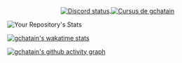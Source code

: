 <p align="center">
	<a href="https://discord.com/users/315431392789921793">
		<img align="center" alt="Discord status" src="https://lanyard.cnrad.dev/api/315431392789921793?idleMessage=Inactif&hideStatus=false")>
	</a>
	<a href="https://profile.intra.42.fr/users/gchatain">
		<img align="center" src="https://badge42.vercel.app/api/v2/cl1m9hm0v001609mje7es9b7y/stats?cursusId=21&coalitionId=303" alt="Cursus de gchatain" />
	</a>
</p>

![Your Repository's Stats](https://github-readme-stats.vercel.app/api/top-langs/?username=Gwilhoa&theme=blue-green)

[![gchatain's wakatime stats](https://github-readme-stats.vercel.app/api/wakatime?username=Gwilhoa)](https://github.com/anuraghazra/github-readme-stats)

[![gchatain's github activity graph](https://github-readme-activity-graph.cyclic.app/graph?username=Gwilhoa&theme=dracula)](https://github.com/ashutosh00710/github-readme-activity-graph)

